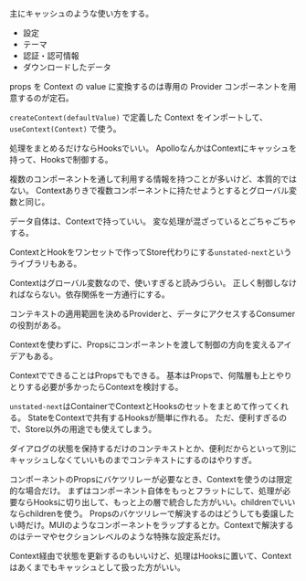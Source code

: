 主にキャッシュのような使い方をする。

- 設定
- テーマ
- 認証・認可情報
- ダウンロードしたデータ

props を Context の value に変換するのは専用の Provider コンポーネントを用意するのが定石。

`createContext(defaultValue)` で定義した Context をインポートして、`useContext(Context)` で使う。

処理をまとめるだけならHooksでいい。
ApolloなんかはContextにキャッシュを持って、Hooksで制御する。

複数のコンポーネントを通して利用する情報を持つことが多いけど、本質的ではない。
Contextありきで複数コンポーネントに持たせようとするとグローバル変数と同じ。

データ自体は、Contextで持っていい。
変な処理が混ざっているとごちゃごちゃする。

ContextとHookをワンセットで作ってStore代わりにする`unstated-next`というライブラリもある。

Contextはグローバル変数なので、使いすぎると読みづらい。
正しく制御しなければならない。依存関係を一方通行にする。

コンテキストの適用範囲を決めるProviderと、データにアクセスするConsumerの役割がある。

Contextを使わずに、Propsにコンポーネントを渡して制御の方向を変えるアイデアもある。

ContextでできることはPropsでもできる。
基本はPropsで、何階層も上とやりとりする必要が多かったらContextを検討する。

`unstated-next`はContainerでContextとHooksのセットをまとめて作ってくれる。
StateをContextで共有するHooksが簡単に作れる。
ただ、便利すぎるので、Store以外の用途でも使えてしまう。

ダイアログの状態を保持するだけのコンテキストとか、便利だからといって別にキャッシュしなくていいものまでコンテキストにするのはやりすぎ。

コンポーネントのPropsにバケツリレーが必要なとき、Contextを使うのは限定的な場合だけ。
まずはコンポーネント自体をもっとフラットにして、処理が必要ならHooksに切り出して、もっと上の層で統合した方がいい。childrenでいいならchildrenを使う。
Propsのバケツリレーで解決するのはどうしても委譲したい時だけ。MUIのようなコンポーネントをラップするとか。Contextで解決するのはテーマやセクションレベルのような特殊な設定系だけ。

Context経由で状態を更新するのもいいけど、処理はHooksに置いて、Contextはあくまでもキャッシュとして扱った方がいい。
